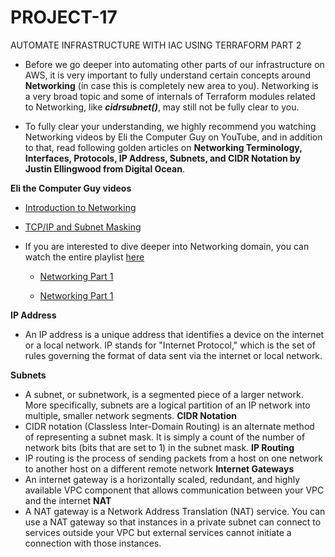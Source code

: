 # PROJECT-17
AUTOMATE INFRASTRUCTURE WITH IAC USING TERRAFORM PART 2

- Before we go deeper into automating other parts of our infrastructure on AWS, it is very important to fully understand certain concepts around **Networking** (in case this is completely new area to you). Networking is a very broad topic and some of internals of Terraform modules related to Networking, like ***cidrsubnet()***, may still not be fully clear to you.

- To fully clear your understanding, we highly recommend you watching Networking videos by Eli the Computer Guy on YouTube, and in addition to that, read following golden articles on **Networking Terminology, Interfaces, Protocols, IP Address, Subnets, and CIDR Notation by Justin Ellingwood from Digital Ocean**.

**Eli the Computer Guy videos**

  - [Introduction to Networking](https://www.youtube.com/watch?v=rL8RSFQG8do)

  - [TCP/IP and Subnet Masking](https://www.youtube.com/watch?v=EkNq4TrHP_U)

- If you are interested to dive deeper into Networking domain, you can watch the entire playlist [here](https://www.youtube.com/playlist?list=PLF360ED1082F6F2A5)

  - [Networking Part 1](https://www.digitalocean.com/community/tutorials/an-introduction-to-networking-terminology-interfaces-and-protocols)
 
  - [Networking Part 1](https://www.digitalocean.com/community/tutorials/understanding-ip-addresses-subnets-and-cidr-notation-for-networking#netmasks-and-subnets)

**IP Address**
  - An IP address is a unique address that identifies a device on the internet or a local network. IP stands for "Internet Protocol," which is the set of rules governing the format of data sent via the internet or local network.

**Subnets**
  - A subnet, or subnetwork, is a segmented piece of a larger network. More specifically, subnets are a logical partition of an IP network into multiple, smaller network segments.
**CIDR Notation**
  - CIDR notation (Classless Inter-Domain Routing) is an alternate method of representing a subnet mask. It is simply a count of the number of network bits (bits that are set to 1) in the subnet mask.
**IP Routing**
  - IP routing is the process of sending packets from a host on one network to another host on a different remote network
**Internet Gateways**
  - An internet gateway is a horizontally scaled, redundant, and highly available VPC component that allows communication between your VPC and the internet
**NAT**
  - A NAT gateway is a Network Address Translation (NAT) service. You can use a NAT gateway so that instances in a private subnet can connect to services outside your VPC but external services cannot initiate a connection with those instances.

